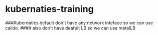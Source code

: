 # kubernaties-training

###Kubernaties default don't have any network inteface so we can use calido.
###It also don't have deafult LB so we can use metalLB
